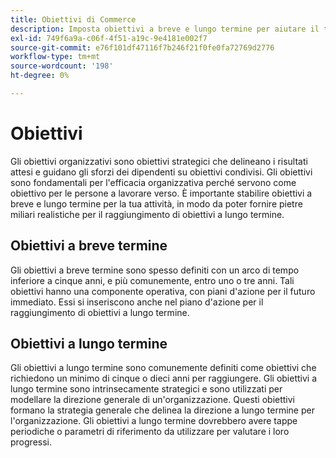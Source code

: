 ```yaml
---
title: Obiettivi di Commerce
description: Imposta obiettivi a breve e lungo termine per aiutare il tuo team ad allinearsi su obiettivi strategici e aumentare l'efficacia organizzativa.
exl-id: 749f6a9a-c06f-4f51-a19c-9e4181e002f7
source-git-commit: e76f101df47116f7b246f21f0fe0fa72769d2776
workflow-type: tm+mt
source-wordcount: '198'
ht-degree: 0%

---
```


# Obiettivi

Gli obiettivi organizzativi sono obiettivi strategici che delineano i risultati attesi e guidano gli sforzi dei dipendenti su obiettivi condivisi. Gli obiettivi sono fondamentali per l&#39;efficacia organizzativa perché servono come obiettivo per le persone a lavorare verso. È importante stabilire obiettivi a breve e lungo termine per la tua attività, in modo da poter fornire pietre miliari realistiche per il raggiungimento di obiettivi a lungo termine.

## Obiettivi a breve termine

Gli obiettivi a breve termine sono spesso definiti con un arco di tempo inferiore a cinque anni, e più comunemente, entro uno o tre anni. Tali obiettivi hanno una componente operativa, con piani d&#39;azione per il futuro immediato. Essi si inseriscono anche nel piano d&#39;azione per il raggiungimento di obiettivi a lungo termine.

## Obiettivi a lungo termine

Gli obiettivi a lungo termine sono comunemente definiti come obiettivi che richiedono un minimo di cinque o dieci anni per raggiungere. Gli obiettivi a lungo termine sono intrinsecamente strategici e sono utilizzati per modellare la direzione generale di un&#39;organizzazione. Questi obiettivi formano la strategia generale che delinea la direzione a lungo termine per l&#39;organizzazione. Gli obiettivi a lungo termine dovrebbero avere tappe periodiche o parametri di riferimento da utilizzare per valutare i loro progressi.
